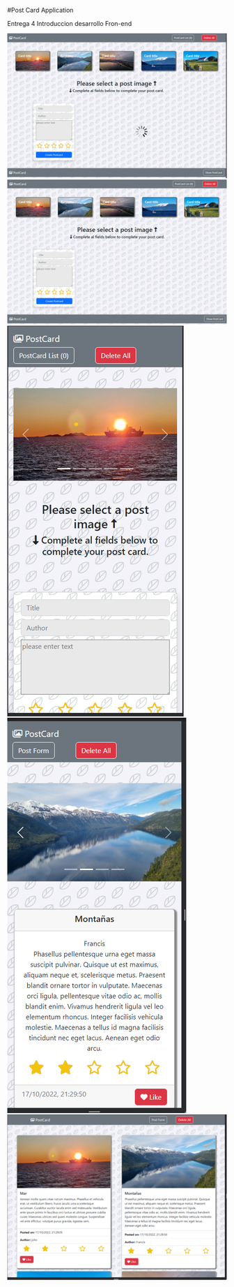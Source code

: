 
 #Post Card Application 

 Entrega 4 Introduccion desarrollo Fron-end 


![alt text](/example/Screenshot_1.png)
![alt text](/example/Screenshot_2.png)
![alt text](/example/Screenshot_3.png)
![alt text](/example/Screenshot_4.png)
![alt text](/example/Screenshot_5.png)

